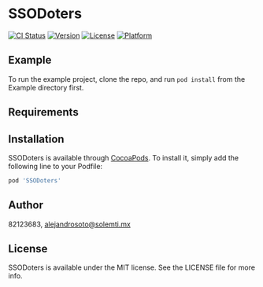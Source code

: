 # SSODoters

[![CI Status](https://img.shields.io/travis/82123683/SSODoters.svg?style=flat)](https://travis-ci.org/82123683/SSODoters)
[![Version](https://img.shields.io/cocoapods/v/SSODoters.svg?style=flat)](https://cocoapods.org/pods/SSODoters)
[![License](https://img.shields.io/cocoapods/l/SSODoters.svg?style=flat)](https://cocoapods.org/pods/SSODoters)
[![Platform](https://img.shields.io/cocoapods/p/SSODoters.svg?style=flat)](https://cocoapods.org/pods/SSODoters)

## Example

To run the example project, clone the repo, and run `pod install` from the Example directory first.

## Requirements

## Installation

SSODoters is available through [CocoaPods](https://cocoapods.org). To install
it, simply add the following line to your Podfile:

```ruby
pod 'SSODoters'
```

## Author

82123683, alejandrosoto@solemti.mx

## License

SSODoters is available under the MIT license. See the LICENSE file for more info.
